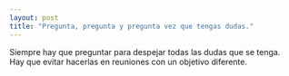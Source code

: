 ```yaml
---
layout: post
title: "Pregunta, pregunta y pregunta vez que tengas dudas."
---
```


Siempre hay que preguntar para despejar todas las dudas que<!--more--> se tenga. Hay que evitar hacerlas en reuniones con un objetivo diferente.
